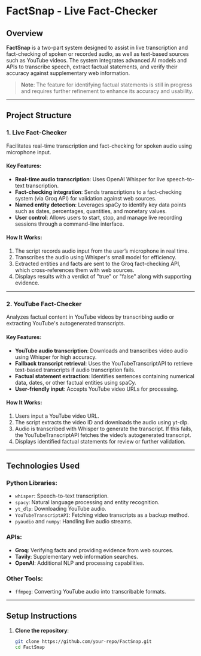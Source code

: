 # FactSnap - Live Fact-Checker

## Overview
**FactSnap** is a two-part system designed to assist in live transcription and fact-checking of spoken or recorded audio, as well as text-based sources such as YouTube videos. The system integrates advanced AI models and APIs to transcribe speech, extract factual statements, and verify their accuracy against supplementary web information.

> **Note**: The feature for identifying factual statements is still in progress and requires further refinement to enhance its accuracy and usability.

---

## Project Structure

### 1. Live Fact-Checker
Facilitates real-time transcription and fact-checking for spoken audio using microphone input.

#### Key Features:
- **Real-time audio transcription**: Uses OpenAI Whisper for live speech-to-text transcription.
- **Fact-checking integration**: Sends transcriptions to a fact-checking system (via Groq API) for validation against web sources.
- **Named entity detection**: Leverages spaCy to identify key data points such as dates, percentages, quantities, and monetary values.
- **User control**: Allows users to start, stop, and manage live recording sessions through a command-line interface.

#### How It Works:
1. The script records audio input from the user’s microphone in real time.
2. Transcribes the audio using Whisper's small model for efficiency.
3. Extracted entities and facts are sent to the Groq fact-checking API, which cross-references them with web sources.
4. Displays results with a verdict of "true" or "false" along with supporting evidence.

---

### 2. YouTube Fact-Checker
Analyzes factual content in YouTube videos by transcribing audio or extracting YouTube's autogenerated transcripts.

#### Key Features:
- **YouTube audio transcription**: Downloads and transcribes video audio using Whisper for high accuracy.
- **Fallback transcript retrieval**: Uses the YouTubeTranscriptAPI to retrieve text-based transcripts if audio transcription fails.
- **Factual statement extraction**: Identifies sentences containing numerical data, dates, or other factual entities using spaCy.
- **User-friendly input**: Accepts YouTube video URLs for processing.

#### How It Works:
1. Users input a YouTube video URL.
2. The script extracts the video ID and downloads the audio using yt-dlp.
3. Audio is transcribed with Whisper to generate the transcript. If this fails, the YouTubeTranscriptAPI fetches the video’s autogenerated transcript.
4. Displays identified factual statements for review or further validation.

---

## Technologies Used

### Python Libraries:
- `whisper`: Speech-to-text transcription.
- `spacy`: Natural language processing and entity recognition.
- `yt_dlp`: Downloading YouTube audio.
- `YouTubeTranscriptAPI`: Fetching video transcripts as a backup method.
- `pyaudio` and `numpy`: Handling live audio streams.

### APIs:
- **Groq**: Verifying facts and providing evidence from web sources.
- **Tavily**: Supplementary web information searches.
- **OpenAI**: Additional NLP and processing capabilities.

### Other Tools:
- `ffmpeg`: Converting YouTube audio into transcribable formats.

---

## Setup Instructions

1. **Clone the repository**:
   ```bash
   git clone https://github.com/your-repo/FactSnap.git
   cd FactSnap
